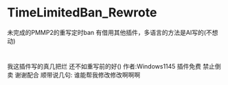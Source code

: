 # TimeLimitedBan_Rewrote
  未完成的PMMP2的重写定时ban
  有借用其他插件，多语言的方法是AI写的(不想动)
#
  我这插件写的真几把烂
  还不如重写前的好()
  作者:Windows1145
  插件免费
  禁止倒卖
  谢谢配合
  顺带说几句:
  谁能帮我修改修改啊啊啊
